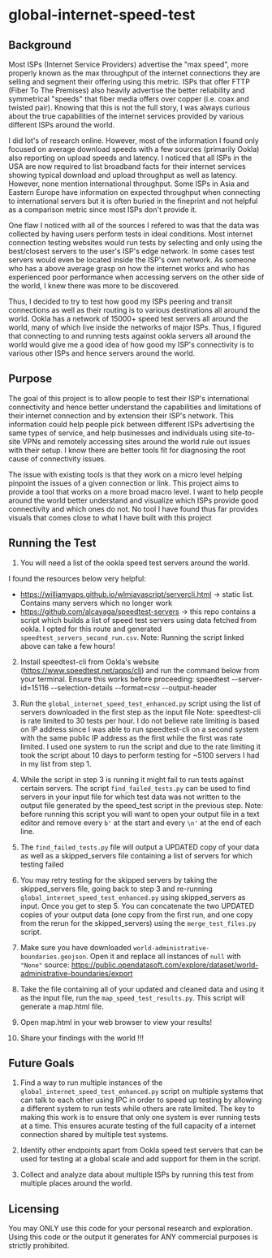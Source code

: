 # global-internet-speed-test

## Background

Most ISPs (Internet Service Providers) advertise the "max speed", more properly known as the max throughput of the internet connections they are selling and segment their offering using this metric.
ISPs that offer FTTP (Fiber To The Premises) also heavily advertise the better reliability and symmetrical "speeds" that fiber media offers over copper (i.e. coax and twisted pair).
Knowing that this is not the full story, I was always curious about the true capabilities of the internet services provided by various different ISPs around the world.

I did lot's of research online. However, most of the information I found only focused on average download speeds with a few sources (primarily Ookla) also reporting on upload speeds and latency.
I noticed that all ISPs in the USA are now required to list broadband facts for their internet services showing typical download and upload throughput as well as latency. However, none mention international throughput.
Some ISPs in Asia and Eastern Europe have information on expected throughput when connecting to international servers but it is often buried in the fineprint and not helpful as a comparison metric since most ISPs don't provide it.

One flaw I noticed with all of the sources I refered to was that the data was collected by having users perform tests in ideal conditions.
Most internet connection testing websites would run tests by selecting and only using the best/closest servers to the user's ISP's edge network. In some cases test servers would even be located inside the ISP's own network.
As someone who has a above average grasp on how the internet works and who has experienced poor performance when accessing servers on the other side of the world, I knew there was more to be discovered.

Thus, I decided to try to test how good my ISPs peering and transit connections as well as their routing is to various destinations all around the world.
Ookla has a network of 15000+ speed test servers all around the world, many of which live inside the networks of major ISPs.
Thus, I figured that connecting to and running tests against ookla servers all around the world would give me a good idea of how good my ISP's connectivity is to various other ISPs and hence servers around the world.

## Purpose

The goal of this project is to allow people to test their ISP's international connectivity and hence better understand the capabilities and limitations of their internet connection and by extension their ISP's network.
This information could help people pick between different ISPs advertising the same types of service, and help businesses and individuals using site-to-site VPNs and remotely accessing sites around the world rule out issues with their setup. I know there are better tools fit for diagnosing the root cause of connectivity issues.

The issue with existing tools is that they work on a micro level helping pinpoint the issues of a given connection or link. This project aims to provide a tool that works on a more broad macro level. I want to help people around the world better understand and visualize which ISPs provide good connectivity and which ones do not. No tool I have found thus far provides visuals that comes close to what I have built with this project 

## Running the Test

1. You will need a list of the ookla speed test servers around the world. 

I found the resources below very helpful:
* https://williamyaps.github.io/wlmjavascript/servercli.html -> static list. Contains many servers which no longer work
* https://github.com/alcayaga/speedtest-servers -> this repo contains a script which builds a list of speed test servers using data fetched from ookla. I opted for this route and generated `speedtest_servers_second_run.csv`.
Note: Running the script linked above can take a few hours!

2. Install speedtest-cli from Ookla's website (https://www.speedtest.net/apps/cli) and run the command below from your terminal. Ensure this works before proceeding:
speedtest --server-id=15116 --selection-details --format=csv --output-header

3. Run the `global_internet_speed_test_enhanced.py` script using the list of servers downloaded in the first step as the input file
Note: speedtest-cli is rate limited to 30 tests per hour. I do not believe rate limiting is based on IP address since I was able to run speedtest-cli on a second system with the same public IP address as the first while the first was rate limited.
I used one system to run the script and due to the rate limiting it took the script about 10 days to perform testing for ~5100 servers I had in my list from step 1.

4. While the script in step 3 is running it might fail to run tests against certain servers. 
The script `find_failed_tests.py` can be used to find servers in your input file for which test data was not written to the output file generated by the speed_test script in the previous step.
Note: before running this script you will want to open your output file in a text editor and remove every `b'` at the start and every `\n'` at the end of each line.

5. The `find_failed_tests.py` file will output a UPDATED copy of your data as well as a skipped_servers file containing a list of servers for which testing failed

6. You may retry testing for the skipped servers by taking the skipped_servers file, going back to step 3 and re-running `global_internet_speed_test_enhanced.py` using skipped_servers as input. 
Once you get to step 5. You can concatenate the two UPDATED copies of your output data (one copy from the first run, and one copy from the rerun for the skipped_servers) using the `merge_test_files.py` script.

7. Make sure you have downloaded `world-administrative-boundaries.geojson`. Open it and replace all instances of `null` with `"None"`
source: https://public.opendatasoft.com/explore/dataset/world-administrative-boundaries/export

8. Take the file containing all of your updated and cleaned data and using it as the input file, run the `map_speed_test_results.py`. This script will generate a map.html file.

9. Open map.html in your web browser to view your results!

10. Share your findings with the world !!!

## Future Goals

1. Find a way to run multiple instances of the `global_internet_speed_test_enhanced.py` script on multiple systems that can talk to each other using IPC in order to speed up testing by allowing a different system to run tests while others are rate limited.
The key to making this work is to ensure that only one system is ever running tests at a time. This ensures acurate testing of the full capacity of a internet connection shared by multiple test systems.

2. Identify other endpoints apart from Ookla speed test servers that can be used for testing at a global scale and add support for them in the script.

3. Collect and analyze data about multiple ISPs by running this test from multiple places around the world.

## Licensing

You may ONLY use this code for your personal research and exploration. Using this code or the output it generates for ANY commercial purposes is strictly prohibited.
